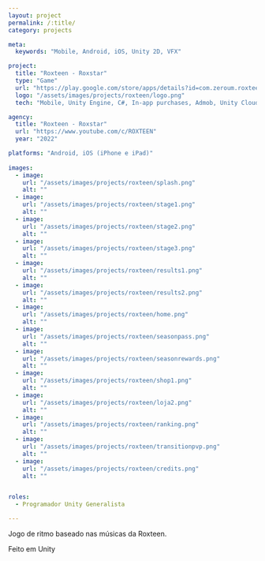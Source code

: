 ```yaml
---
layout: project
permalink: /:title/
category: projects

meta:
  keywords: "Mobile, Android, iOS, Unity 2D, VFX"

project:
  title: "Roxteen - Roxstar"
  type: "Game"
  url: "https://play.google.com/store/apps/details?id=com.zeroum.roxteenrockstar"
  logo: "/assets/images/projects/roxteen/logo.png"
  tech: "Mobile, Unity Engine, C#, In-app purchases, Admob, Unity Cloud Build, On-demand content delivery"

agency:
  title: "Roxteen - Roxstar"
  url: "https://www.youtube.com/c/ROXTEEN"
  year: "2022"

platforms: "Android, iOS (iPhone e iPad)"
  
images:
  - image:
    url: "/assets/images/projects/roxteen/splash.png"
    alt: ""
  - image:
    url: "/assets/images/projects/roxteen/stage1.png"
    alt: ""
  - image:
    url: "/assets/images/projects/roxteen/stage2.png"
    alt: ""
  - image:
    url: "/assets/images/projects/roxteen/stage3.png"
    alt: ""
  - image:
    url: "/assets/images/projects/roxteen/results1.png"
    alt: ""
  - image:
    url: "/assets/images/projects/roxteen/results2.png"
    alt: ""
  - image:
    url: "/assets/images/projects/roxteen/home.png"
    alt: ""
  - image:
    url: "/assets/images/projects/roxteen/seasonpass.png"
    alt: ""
  - image:
    url: "/assets/images/projects/roxteen/seasonrewards.png"
    alt: ""
  - image:
    url: "/assets/images/projects/roxteen/shop1.png"
    alt: ""
  - image:
    url: "/assets/images/projects/roxteen/loja2.png"
    alt: ""
  - image:
    url: "/assets/images/projects/roxteen/ranking.png"
    alt: ""
  - image:
    url: "/assets/images/projects/roxteen/transitionpvp.png"
    alt: ""
  - image:
    url: "/assets/images/projects/roxteen/credits.png"
    alt: ""


roles:
  - Programador Unity Generalista

---
```

<p>Jogo de ritmo baseado nas músicas da Roxteen.</p>
<p>Feito em Unity</p>